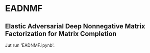 # EADNMF
## Elastic Adversarial Deep Nonnegative Matrix Factorization for Matrix Completion
Jut run 'EADNMF.ipynb'.
